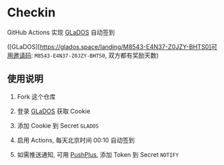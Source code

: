 # Checkin

GitHub Actions 实现 [GLaDOS][glados] 自动签到

([GLaDOS][https://glados.space/landing/M8543-E4N37-Z0JZY-BHTS0]可用邀请码: `M8543-E4N37-Z0JZY-BHTS0`, 双方都有奖励天数)

## 使用说明

1. Fork 这个仓库

1. 登录 [GLaDOS][glados] 获取 Cookie

1. 添加 Cookie 到 Secret `GLADOS`

1. 启用 Actions, 每天北京时间 00:10 自动签到

1. 如需推送通知, 可用 [PushPlus][pushplus], 添加 Token 到 Secret `NOTIFY`

[glados]: https://github.com/glados-network/GLaDOS
[pushplus]: https://www.pushplus.plus/
